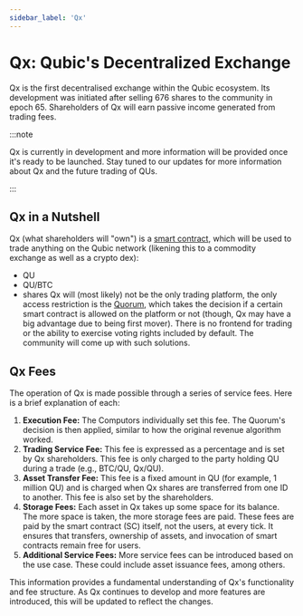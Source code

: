 ```yaml
---
sidebar_label: 'Qx'
---
```


# Qx: Qubic's Decentralized Exchange

Qx is the first decentralised exchange within the Qubic ecosystem. Its development was initiated after selling 676 shares to the community in epoch 65. Shareholders of Qx will earn passive income generated from trading fees.

:::note

Qx is currently in development and more information will be provided once it's ready to be launched. Stay tuned to our updates for more information about Qx and the future trading of QUs.

:::

## Qx in a Nutshell
Qx (what shareholders will "own") is a [smart contract](/learn/smart-contracts), which will be used to trade anything on the Qubic network (likening this to a commodity exchange as well as a crypto dex):
- QU
- QU/BTC
- shares
Qx will (most likely) not be the only trading platform, the only access restriction is the [Quorum](/learn/quorum), which takes the decision if a certain smart contract is allowed on the platform or not (though, Qx may have a big advantage due to being first mover).
There is no frontend for trading or the ability to exercise voting rights included by default. The community will come up with such solutions.


## Qx Fees

The operation of Qx is made possible through a series of service fees. Here is a brief explanation of each:

1. **Execution Fee:** The Computors individually set this fee. The Quorum's decision is then applied, similar to how the original revenue algorithm worked.
2. **Trading Service Fee:** This fee is expressed as a percentage and is set by Qx shareholders. This fee is only charged to the party holding QU during a trade (e.g., BTC/QU, Qx/QU).
3. **Asset Transfer Fee:** This fee is a fixed amount in QU (for example, 1 million QU) and is charged when Qx shares are transferred from one ID to another. This fee is also set by the shareholders.
4. **Storage Fees:** Each asset in Qx takes up some space for its balance. The more space is taken, the more storage fees are paid. These fees are paid by the smart contract (SC) itself, not the users, at every tick. It ensures that transfers, ownership of assets, and invocation of smart contracts remain free for users.
5. **Additional Service Fees:** More service fees can be introduced based on the use case. These could include asset issuance fees, among others.

This information provides a fundamental understanding of Qx's functionality and fee structure. As Qx continues to develop and more features are introduced, this will be updated to reflect the changes.
